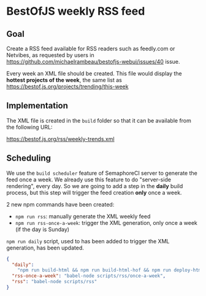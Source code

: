 # BestOfJS weekly RSS feed

## Goal

Create a RSS feed available for RSS readers such as feedly.com or Netvibes, as requested by users in https://github.com/michaelrambeau/bestofjs-webui/issues/40 issue.

Every week an XML file should be created.
This file would display the **hottest projects of the week**, the same list as https://bestof.js.org/projects/trending/this-week

## Implementation

The XML file is created in the `build` folder so that it can be available from the following URL:

https://bestof.js.org/rss/weekly-trends.xml

## Scheduling

We use the `build scheduler` feature of SemaphoreCI server to generate the feed once a week.
We already use this feature to do "server-side rendering", every day.
So we are going to add a step in the **daily** build process, but this step will trigger the feed creation **only** once a week.

2 new npm commands have been created:

* `npm run rss`: manually generate the XML weekly feed
* `npm run rss-once-a-week`: trigger the XML generation, only once a week (if the day is Sunday)

`npm run daily` script, used to has been added to trigger the XML generation, has been updated.

```json
{
  "daily":
    "npm run build-html && npm run build-html-hof && npm run deploy-html && npm run rss-once-a-week",
  "rss-once-a-week": "babel-node scripts/rss/once-a-week",
  "rss": "babel-node scripts/rss"
}
```
